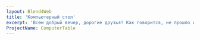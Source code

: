 ```yaml
---
layout: Blend4Web
title: 'Компьютерный стол'
excerpt: 'Всем добрый вечер, дорогие друзья! Как говорится, не прошло и года.... Чтож, работа в КБ не лучшим образом сказалась на душевном и профессиональном здоровье. Хорошо, что достаточно скоро я его покинул. Ну как скоро? Прошло всего лишь 9 полных рабочих месяцев. После чего я таки нашёл опять работу своей мечты и был вынужден все крохи оставшейся работоспособности посвятить ей. Теперь же потихоньку возвращается запал, который позволяет творить во вне рабочее время. И вот первая работа в Blend4Web после столь долгого срока. Вы спросите: "Что это за чушь?". Я же Вам отвечу, что не совсем. По этой работе я смог понять что я хочу от своего нового рабочего стола, исходя из реалий моего стационарного компьютера. Очень полезно получилось, так как в итоге по этим размерам стол и был заказан. В общем, выношу на ваш суд.'
ProjectName: ComputerTable
---
```

